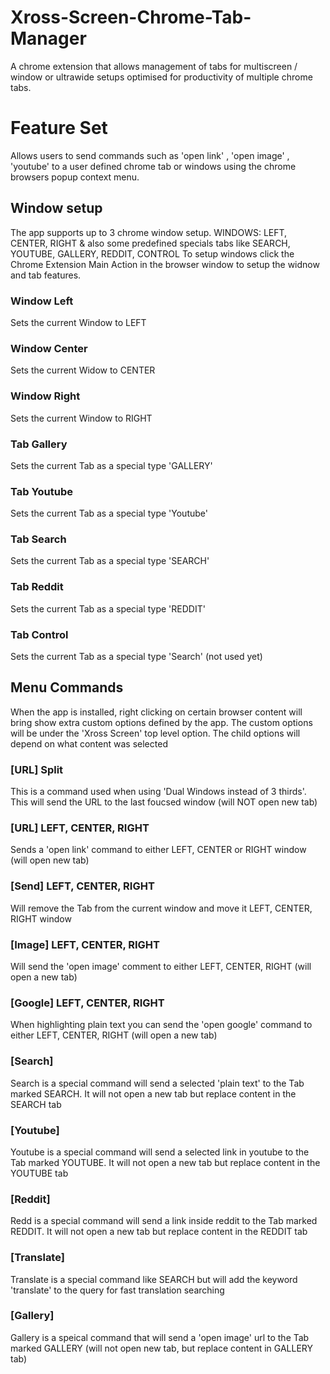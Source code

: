 # Xross-Screen-Chrome-Tab-Manager
A chrome extension that allows management of tabs for multiscreen / window or ultrawide setups optimised for productivity of multiple chrome tabs.

# Feature Set
Allows users to send commands such as 'open link' , 'open image' , 'youtube' to a user defined chrome tab or windows using the chrome browsers popup context menu.

## Window setup
The app supports up to 3 chrome window setup. WINDOWS: LEFT, CENTER, RIGHT & also some predefined specials tabs like SEARCH, YOUTUBE, GALLERY, REDDIT, CONTROL
To setup windows click the Chrome Extension Main Action in the browser window to setup the widnow and tab features.

### Window Left
Sets the current Window to LEFT

### Window Center
Sets the current Widow to CENTER

### Window Right
Sets the current Window to RIGHT

### Tab Gallery
Sets the current Tab as a special type 'GALLERY'

### Tab Youtube
Sets the current Tab as a special type 'Youtube'

### Tab Search
Sets the current Tab as a special type 'SEARCH'

### Tab Reddit
Sets the current Tab as a special type 'REDDIT'

### Tab Control
Sets the current Tab as a special type 'Search' (not used yet)



## Menu Commands
When  the app is installed, right clicking on certain browser content will bring show extra custom options defined by the app. The custom options will be under the 
'Xross Screen' top level option. The child options will depend on what content was selected

### [URL] Split
This is a command used when using 'Dual Windows instead of 3 thirds'. This will send the URL to the last foucsed window (will NOT open new tab)

### [URL] LEFT, CENTER, RIGHT
Sends a 'open link' command to either LEFT, CENTER or RIGHT window (will open new tab)

### [Send] LEFT, CENTER, RIGHT
Will remove the Tab from the current window and move it LEFT, CENTER, RIGHT window

### [Image] LEFT, CENTER, RIGHT
Will send the 'open image' comment to either LEFT, CENTER, RIGHT (will open a new tab)

### [Google] LEFT, CENTER, RIGHT
When highlighting plain text you can send the 'open google' command to either LEFT, CENTER, RIGHT (will open a  new tab)


### [Search]
Search is a special command will send a selected 'plain text' to the Tab marked SEARCH. It will not open a new tab but replace content in the SEARCH tab

### [Youtube]
Youtube is a special command will send a selected link in youtube to the Tab marked YOUTUBE. It will not open a new tab but replace content in the YOUTUBE tab

### [Reddit]
Redd is a special command will send a link inside reddit  to the Tab marked REDDIT. It will not open a new tab but replace content in the REDDIT tab

### [Translate]
Translate is a special command like SEARCH but will add the keyword 'translate' to the query for fast translation searching

### [Gallery]
Gallery is a speical command that will send a 'open image' url to the Tab marked GALLERY (will not open new tab, but replace content in GALLERY tab)
